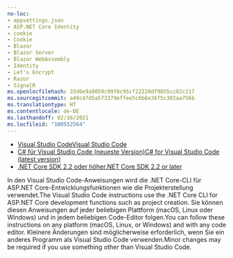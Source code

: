 ```yaml
---
no-loc:
- appsettings.json
- ASP.NET Core Identity
- cookie
- Cookie
- Blazor
- Blazor Server
- Blazor WebAssembly
- Identity
- Let's Encrypt
- Razor
- SignalR
ms.openlocfilehash: 33d6e9a9059c99f8c95cf22220df9855cc82c217
ms.sourcegitcommit: a49c47d5a573379effee5c6b6e36f5c302aa756b
ms.translationtype: HT
ms.contentlocale: de-DE
ms.lasthandoff: 02/16/2021
ms.locfileid: "100552564"
---
```

* [<span data-ttu-id="41ef5-101">Visual Studio Code</span><span class="sxs-lookup"><span data-stu-id="41ef5-101">Visual Studio Code</span></span>](https://code.visualstudio.com/download)
* [<span data-ttu-id="41ef5-102">C# für Visual Studio Code (neueste Version)</span><span class="sxs-lookup"><span data-stu-id="41ef5-102">C# for Visual Studio Code (latest version)</span></span>](https://marketplace.visualstudio.com/items?itemName=ms-dotnettools.csharp)
* [<span data-ttu-id="41ef5-103">.NET Core SDK 2.2 oder höher</span><span class="sxs-lookup"><span data-stu-id="41ef5-103">.NET Core SDK 2.2 or later</span></span>](https://dotnet.microsoft.com/download/dotnet-core)

<span data-ttu-id="41ef5-104">In den Visual Studio Code-Anweisungen wird die .NET Core-CLI für ASP.NET Core-Entwicklungsfunktionen wie die Projekterstellung verwendet.</span><span class="sxs-lookup"><span data-stu-id="41ef5-104">The Visual Studio Code instructions use the .NET Core CLI for ASP.NET Core development functions such as project creation.</span></span> <span data-ttu-id="41ef5-105">Sie können diesen Anweisungen auf jeder beliebigen Plattform (macOS, Linux oder Windows) und in jedem beliebigen Code-Editor folgen.</span><span class="sxs-lookup"><span data-stu-id="41ef5-105">You can follow these instructions on any platform (macOS, Linux, or Windows) and with any code editor.</span></span> <span data-ttu-id="41ef5-106">Kleinere Änderungen sind möglicherweise erforderlich, wenn Sie ein anderes Programm als Visual Studio Code verwenden.</span><span class="sxs-lookup"><span data-stu-id="41ef5-106">Minor changes may be required if you use something other than Visual Studio Code.</span></span>
